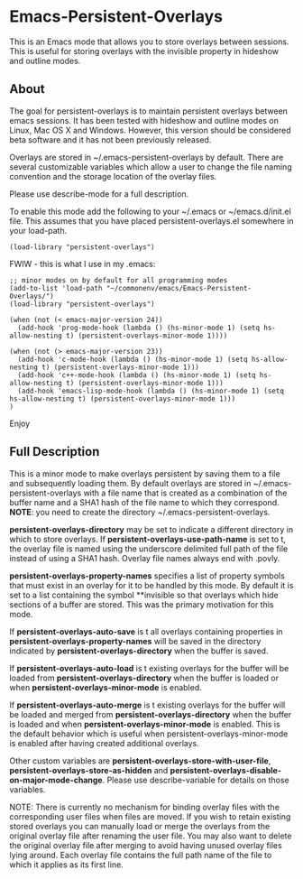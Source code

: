 # Emacs-Persistent-Overlays
This is an Emacs mode that allows you to store overlays between sessions. This is useful for storing overlays with the invisible property in hideshow and outline modes.

## About

The goal for persistent-overlays is to maintain persistent overlays
between emacs sessions. It has been tested with hideshow and
outline modes on Linux, Mac OS X and Windows. However, this version
should be considered beta software and it has not been previously
released.

Overlays are stored in ~/.emacs-persistent-overlays by default. There
are several customizable variables which allow a user to change the
file naming convention and the storage location of the overlay files.

Please use describe-mode for a full description.

To enable this mode add the following to your ~/.emacs or
~/emacs.d/init.el file. This assumes that you have placed
persistent-overlays.el somewhere in your load-path.

    (load-library "persistent-overlays")

FWIW - this is what I use in my .emacs:

    ;; minor modes on by default for all programming modes
    (add-to-list 'load-path "~/commonenv/emacs/Emacs-Persistent-Overlays/")
    (load-library "persistent-overlays")

    (when (not (< emacs-major-version 24))
      (add-hook 'prog-mode-hook (lambda () (hs-minor-mode 1) (setq hs-allow-nesting t) (persistent-overlays-minor-mode 1))))

    (when (not (> emacs-major-version 23))
      (add-hook 'c-mode-hook (lambda () (hs-minor-mode 1) (setq hs-allow-nesting t) (persistent-overlays-minor-mode 1)))
      (add-hook 'c++-mode-hook (lambda () (hs-minor-mode 1) (setq hs-allow-nesting t) (persistent-overlays-minor-mode 1)))
      (add-hook 'emacs-lisp-mode-hook (lambda () (hs-minor-mode 1) (setq hs-allow-nesting t) (persistent-overlays-minor-mode 1)))
    )

Enjoy

## Full Description

This is a minor mode to make overlays persistent by saving
them to a file and subsequently loading them. By default overlays
are stored in ~/.emacs-persistent-overlays with a file name that
is created as a combination of the buffer name and a SHA1 hash of
the file name to which they correspond. **NOTE**: you need to create
the directory ~/.emacs-persistent-overlays.

**persistent-overlays-directory** may be set to indicate a
different directory in which to store overlays. If
**persistent-overlays-use-path-name** is set to t, the overlay file
is named using the underscore delimited full path of the file
instead of using a SHA1 hash. Overlay file names always end with
.povly.

**persistent-overlays-property-names** specifies a list of property
symbols that must exist in an overlay for it to be handled by
this mode. By default it is set to a list containing the symbol
**invisible so that overlays which hide sections of a buffer are
stored. This was the primary motivation for this mode.

If **persistent-overlays-auto-save** is t all overlays containing
properties in **persistent-overlays-property-names** will be saved
in the directory indicated by **persistent-overlays-directory**
when the buffer is saved.

If **persistent-overlays-auto-load** is t existing overlays for the
buffer will be loaded from **persistent-overlays-directory** when
the buffer is loaded or when **persistent-overlays-minor-mode** is
enabled.

If **persistent-overlays-auto-merge** is t existing overlays for
the buffer will be loaded and merged from
**persistent-overlays-directory** when the buffer is loaded and
when **persistent-overlays-minor-mode** is enabled. This is the
default behavior which is useful when
persistent-overlays-minor-mode is enabled after having created
additional overlays.

Other custom variables are
**persistent-overlays-store-with-user-file**,
**persistent-overlays-store-as-hidden** and
**persistent-overlays-disable-on-major-mode-change**.  Please use
describe-variable for details on those variables.

NOTE: There is currently no mechanism for binding overlay files
with the corresponding user files when files are moved. If you
wish to retain existing stored overlays you can manually load or
merge the overlays from the original overlay file after renaming
the user file. You may also want to delete the original overlay
file after merging to avoid having unused overlay files lying
around. Each overlay file contains the full path name of the file
to which it applies as its first line.
